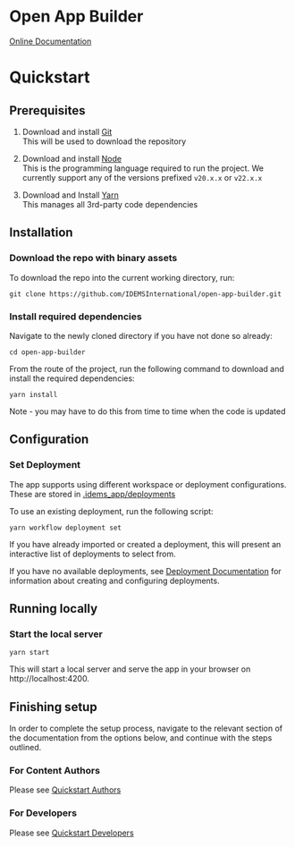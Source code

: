 # Open App Builder

[Online Documentation](https://idemsinternational.github.io/open-app-builder/)

# Quickstart

## Prerequisites

1. Download and install [Git](https://git-scm.com/downloads)  
   This will be used to download the repository

2. Download and install [Node](https://nodejs.org/en/download/)   
   This is the programming language required to run the project. 
   We currently support any of the versions prefixed `v20.x.x` or `v22.x.x`

3. Download and Install [Yarn](https://classic.yarnpkg.com/en/docs/install)  
   This manages all 3rd-party code dependencies

## Installation

### Download the repo with binary assets

To download the repo into the current working directory, run:
```
git clone https://github.com/IDEMSInternational/open-app-builder.git
```

### Install required dependencies
Navigate to the newly cloned directory if you have not done so already:
```
cd open-app-builder
```

From the route of the project, run the following command to download and install the required dependencies:
```
yarn install
```
Note - you may have to do this from time to time when the code is updated

## Configuration
### Set Deployment
The app supports using different workspace or deployment configurations. These are stored in [.idems_app/deployments](./.idems_app/deployments)

To use an existing deployment, run the following script:
```
yarn workflow deployment set
```
If you have already imported or created a deployment, this will present an interactive list of deployments to select from.

If you have no available deployments, see [Deployment Documentation](https://idemsinternational.github.io/open-app-builder/developers/deployments/) for information about creating and configuring deployments.

## Running locally

### Start the local server
```
yarn start
```
This will start a local server and serve the app in your browser on http://localhost:4200.

## Finishing setup

In order to complete the setup process, navigate to the relevant section of the documentation from the options below, and continue with the steps outlined.

### For Content Authors

Please see [Quickstart Authors](https://idemsinternational.github.io/open-app-builder/authors/quickstart/)

### For Developers

Please see [Quickstart Developers](https://idemsinternational.github.io/open-app-builder/developers/quickstart/)
